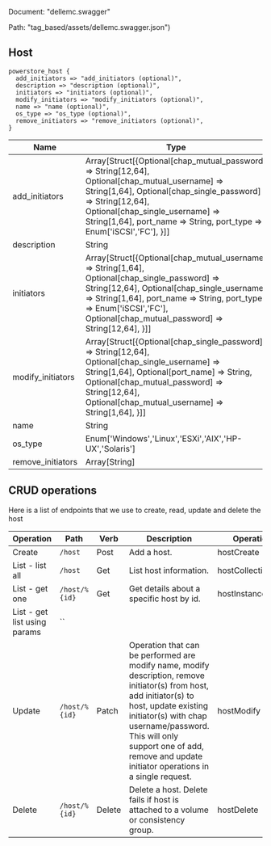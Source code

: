 Document: "dellemc.swagger"


Path: "tag_based/assets/dellemc.swagger.json")

## Host



```puppet
powerstore_host {
  add_initiators => "add_initiators (optional)",
  description => "description (optional)",
  initiators => "initiators (optional)",
  modify_initiators => "modify_initiators (optional)",
  name => "name (optional)",
  os_type => "os_type (optional)",
  remove_initiators => "remove_initiators (optional)",
}
```

| Name        | Type           | Required       |
| ------------- | ------------- | ------------- |
|add_initiators | Array[Struct[{Optional[chap_mutual_password] => String[12,64], Optional[chap_mutual_username] => String[1,64], Optional[chap_single_password] => String[12,64], Optional[chap_single_username] => String[1,64], port_name => String, port_type => Enum['iSCSI','FC'], }]] | false |
|description | String | false |
|initiators | Array[Struct[{Optional[chap_mutual_username] => String[1,64], Optional[chap_single_password] => String[12,64], Optional[chap_single_username] => String[1,64], port_name => String, port_type => Enum['iSCSI','FC'], Optional[chap_mutual_password] => String[12,64], }]] | false |
|modify_initiators | Array[Struct[{Optional[chap_single_password] => String[12,64], Optional[chap_single_username] => String[1,64], Optional[port_name] => String, Optional[chap_mutual_password] => String[12,64], Optional[chap_mutual_username] => String[1,64], }]] | false |
|name | String | false |
|os_type | Enum['Windows','Linux','ESXi','AIX','HP-UX','Solaris'] | false |
|remove_initiators | Array[String] | false |



## CRUD operations

Here is a list of endpoints that we use to create, read, update and delete the host

| Operation | Path | Verb | Description | OperationID |
| ------------- | ------------- | ------------- | ------------- | ------------- |
|Create|`/host`|Post|Add a host.|hostCreate|
|List - list all|`/host`|Get|List host information.|hostCollectionQuery|
|List - get one|`/host/%{id}`|Get|Get details about a specific host by id.|hostInstanceQuery|
|List - get list using params|``||||
|Update|`/host/%{id}`|Patch|Operation that can be performed are modify name, modify description, remove initiator(s) from host, add initiator(s) to host, update existing initiator(s) with chap username/password. This will only support one of add, remove and update initiator operations in a single request.|hostModify|
|Delete|`/host/%{id}`|Delete|Delete a host. Delete fails if host is attached to a volume or consistency group.|hostDelete|

